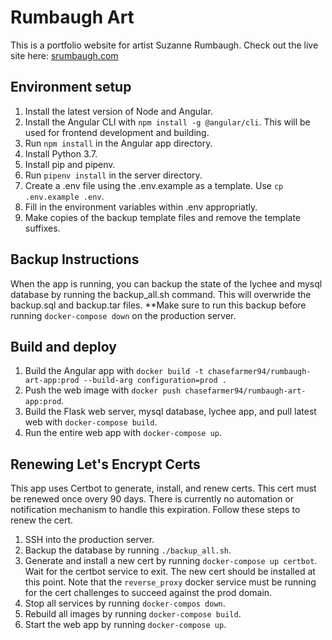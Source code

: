 # Rumbaugh Art

This is a portfolio website for artist Suzanne Rumbaugh.  Check out the live site here: [srumbaugh.com](srumbaugh.com)

## Environment setup
1. Install the latest version of Node and Angular.
2. Install the Angular CLI with `npm install -g @angular/cli`.  This will be used for frontend development and building.
3. Run `npm install` in the Angular app directory.
4. Install Python 3.7.
5. Install pip and pipenv.
6. Run `pipenv install` in the server directory.
7. Create a .env file using the .env.example as a template.  Use `cp .env.example .env`.
8. Fill in the environment variables within .env appropriatly.
9. Make copies of the backup template files and remove the template suffixes.

## Backup Instructions
When the app is running, you can backup the state of the lychee and mysql database by running the backup_all.sh command.  This will overwride the backup.sql and backup.tar files.  **Make sure to run this backup before running `docker-compose down` on the production server.

## Build and deploy
1. Build the Angular app with `docker build -t chasefarmer94/rumbaugh-art-app:prod --build-arg configuration=prod .`
2. Push the web image with `docker push chasefarmer94/rumbaugh-art-app:prod`.
3. Build the Flask web server, mysql database, lychee app, and pull latest web with `docker-compose build`.
4. Run the entire web app with `docker-compose up`.

## Renewing Let's Encrypt Certs
This app uses Certbot to generate, install, and renew certs.  This cert must be renewed once overy 90 days.  There is currently no automation or notification mechanism to handle this expiration.  Follow these steps to renew the cert.
1. SSH into the production server.
2. Backup the database by running `./backup_all.sh`.
3. Generate and install a new cert by running `docker-compose up certbot`.  Wait for the certbot service to exit.  The new cert should be installed at this point.  Note that the `reverse_proxy` docker service must be running for the cert challenges to succeed against the prod domain.
4. Stop all services by running `docker-compos down`.
5. Rebuild all images by running `docker-compose build`.
6. Start the web app by running `docker-compose up`.